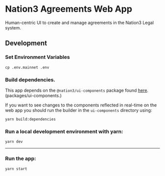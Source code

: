 # Nation3 Agreements Web App

Human-centric UI to create and manage agreements in the Nation3 Legal system.

## Development

### Set Environment Variables

```
cp .env.mainnet .env
```

### Build dependencies.

This app depends on the `@nation3/ui-components` package found [here](../ui-components/). (packages/ui-components.)

If you want to see changes to the components reflected in real-time on the web app you should run the builder in the `ui-components` directory using:

```
yarn build:dependencies
```

### Run a local development environment with yarn:

```
yarn dev
```

---

### Run the app:


```
yarn start
```
